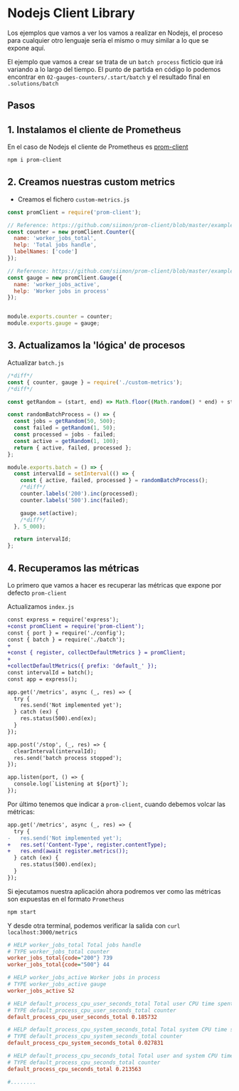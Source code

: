 # Nodejs Client Library

Los ejemplos que vamos a ver los vamos a realizar en Nodejs, el proceso para cualquier otro lenguaje sería el mismo o muy similar a lo que se expone aquí.

El ejemplo que vamos a crear se trata de un `batch process` ficticio que irá variando a lo largo del tiempo. El punto de partida en código lo podemos encontrar en `02-gauges-counters/.start/batch` y el resultado final en `.solutions/batch`

## Pasos

## 1. Instalamos el cliente de Prometheus

En el caso de Nodejs el cliente de Prometheus es [prom-client](https://github.com/siimon/prom-client)

```bash
npm i prom-client
```

## 2. Creamos nuestras custom metrics

* Creamos el fichero `custom-metrics.js`

```js
const promClient = require('prom-client');

// Reference: https://github.com/siimon/prom-client/blob/master/example/counter.js
const counter = new promClient.Counter({
  name: 'worker_jobs_total',
  help: 'Total jobs handle',
  labelNames: ['code']
});

// Reference: https://github.com/siimon/prom-client/blob/master/example/gauge.js
const gauge = new promClient.Gauge({
  name: 'worker_jobs_active',
  help: 'Worker jobs in process'
});


module.exports.counter = counter;
module.exports.gauge = gauge;
```

## 3. Actualizamos la 'lógica' de procesos

Actualizar `batch.js`

```js
/*diff*/
const { counter, gauge } = require('./custom-metrics');
/*diff*/

const getRandom = (start, end) => Math.floor((Math.random() * end) + start);

const randomBatchProcess = () => {
  const jobs = getRandom(50, 500);
  const failed = getRandom(1, 50);
  const processed = jobs - failed;
  const active = getRandom(1, 100);
  return { active, failed, processed };
};

module.exports.batch = () => {
  const intervalId = setInterval(() => {
    const { active, failed, processed } = randomBatchProcess();
    /*diff*/
    counter.labels('200').inc(processed);
    counter.labels('500').inc(failed);

    gauge.set(active);
    /*diff*/
  }, 5_000);

  return intervalId;
};
```

## 4. Recuperamos las métricas

Lo primero que vamos a hacer es recuperar las métricas que expone por defecto `prom-client`

Actualizamos `index.js`

```diff
const express = require('express');
+const promClient = require('prom-client');
const { port } = require('./config');
const { batch } = require('./batch');
+
+const { register, collectDefaultMetrics } = promClient;
+
+collectDefaultMetrics({ prefix: 'default_' });
const intervalId = batch();
const app = express();

app.get('/metrics', async (_, res) => {
  try {
    res.send('Not implemented yet');
  } catch (ex) {
    res.status(500).end(ex);
  }
});

app.post('/stop', (_, res) => {
  clearInterval(intervalId);
  res.send('batch process stopped');
});

app.listen(port, () => {
  console.log(`Listening at ${port}`);
});

```

Por último tenemos que indicar a `prom-client`, cuando debemos volcar las métricas:

```diff
app.get('/metrics', async (_, res) => {
  try {
-   res.send('Not implemented yet');
+   res.set('Content-Type', register.contentType);
+   res.end(await register.metrics());
  } catch (ex) {
    res.status(500).end(ex);
  }
});
```

Si ejecutamos nuestra aplicación ahora podremos ver como las métricas son expuestas en el formato `Prometheus`

```bash
npm start
```

Y desde otra terminal, podemos verificar la salida con `curl localhost:3000/metrics`


```ini
# HELP worker_jobs_total Total jobs handle
# TYPE worker_jobs_total counter
worker_jobs_total{code="200"} 739
worker_jobs_total{code="500"} 44

# HELP worker_jobs_active Worker jobs in process
# TYPE worker_jobs_active gauge
worker_jobs_active 52

# HELP default_process_cpu_user_seconds_total Total user CPU time spent in seconds.
# TYPE default_process_cpu_user_seconds_total counter
default_process_cpu_user_seconds_total 0.185732

# HELP default_process_cpu_system_seconds_total Total system CPU time spent in seconds.
# TYPE default_process_cpu_system_seconds_total counter
default_process_cpu_system_seconds_total 0.027831

# HELP default_process_cpu_seconds_total Total user and system CPU time spent in seconds.
# TYPE default_process_cpu_seconds_total counter
default_process_cpu_seconds_total 0.213563

#........ 
```